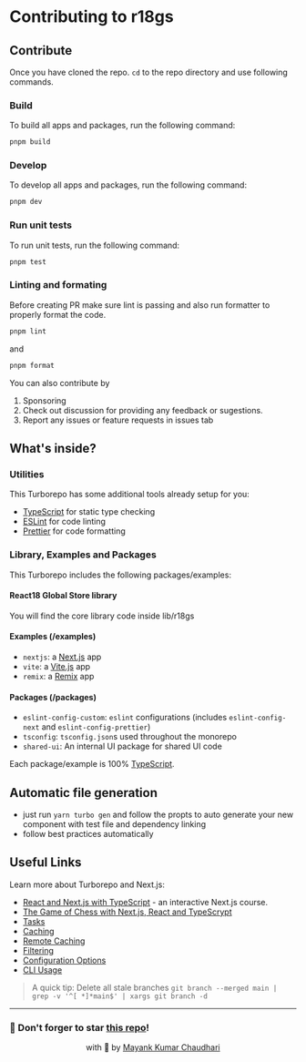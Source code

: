 # Contributing to r18gs

## Contribute

Once you have cloned the repo. `cd` to the repo directory and use following commands.

### Build

To build all apps and packages, run the following command:

```bash
pnpm build
```

### Develop

To develop all apps and packages, run the following command:

```bash
pnpm dev
```

### Run unit tests

To run unit tests, run the following command:

```bash
pnpm test
```

### Linting and formating

Before creating PR make sure lint is passing and also run formatter to properly format the code.

```bash
pnpm lint
```

and

```bash
pnpm format
```

You can also contribute by

1. Sponsoring
2. Check out discussion for providing any feedback or sugestions.
3. Report any issues or feature requests in issues tab

## What's inside?

### Utilities

This Turborepo has some additional tools already setup for you:

- [TypeScript](https://www.typescriptlang.org/) for static type checking
- [ESLint](https://eslint.org/) for code linting
- [Prettier](https://prettier.io) for code formatting

### Library, Examples and Packages

This Turborepo includes the following packages/examples:

#### React18 Global Store library

You will find the core library code inside lib/r18gs

#### Examples (/examples)

- `nextjs`: a [Next.js](https://nextjs.org/) app
- `vite`: a [Vite.js](https://vitest.dev) app
- `remix`: a [Remix](https://remix.run/) app

#### Packages (/packages)

- `eslint-config-custom`: `eslint` configurations (includes `eslint-config-next` and `eslint-config-prettier`)
- `tsconfig`: `tsconfig.json`s used throughout the monorepo
- `shared-ui`: An internal UI package for shared UI code

Each package/example is 100% [TypeScript](https://www.typescriptlang.org/).

## Automatic file generation

- just run `yarn turbo gen` and follow the propts to auto generate your new component with test file and dependency linking
- follow best practices automatically

## Useful Links

Learn more about Turborepo and Next.js:

- [React and Next.js with TypeScript](https://www.udemy.com/course/react-and-next-js-with-typescript/?referralCode=7202184A1E57C3DCA8B2) - an interactive Next.js course.
- [The Game of Chess with Next.js, React and TypeScrypt](https://www.udemy.com/course/game-of-chess-with-nextjs-react-and-typescrypt/?referralCode=851A28F10B254A8523FE)
- [Tasks](https://turbo.build/repo/docs/core-concepts/monorepos/running-tasks)
- [Caching](https://turbo.build/repo/docs/core-concepts/caching)
- [Remote Caching](https://turbo.build/repo/docs/core-concepts/remote-caching)
- [Filtering](https://turbo.build/repo/docs/core-concepts/monorepos/filtering)
- [Configuration Options](https://turbo.build/repo/docs/reference/configuration)
- [CLI Usage](https://turbo.build/repo/docs/reference/command-line-reference)

> A quick tip: Delete all stale branches `git branch --merged main | grep -v '^[ *]*main$' | xargs git branch -d`

<hr />

### 🤩 Don't forger to star [this repo](https://github.com/mayank1513/react18-global-store)!

<p align="center" style="text-align:center">with 💖 by <a href="https://mayank-chaudhari.vercel.app" target="_blank">Mayank Kumar Chaudhari</a></p>
